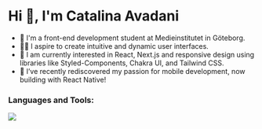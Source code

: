 <h1 align="left">Hi 👋, I'm Catalina Avadani</h1>

- 🔭 I'm a front-end development student at Medieinstitutet in Göteborg.
- 👨‍💻 I aspire to create intuitive and dynamic user interfaces.
- 🌱 I am currently interested in React, Next.js and responsive design using libraries like Styled-Components, Chakra UI, and Tailwind CSS.
-  📱 I’ve recently rediscovered my passion for mobile development, now building with React Native!


<h3 align="left">Languages and Tools:</h3>

  <p align="left">
  <a href="https://skillicons.dev">
    <img src="https://skillicons.dev/icons?i=js,ts,react,nextjs,css,html,tailwind,styledcomponents,materialui,mongodb,postgres,prisma,cypress,nodejs,express,figma,git,github,gradle,kotlin,androidstudio,vscode&perline=12" />
  </a>
</p>


